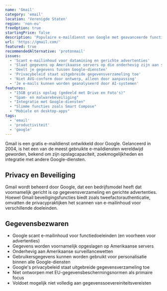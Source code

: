 ```yaml
---
name: 'Gmail'
category: 'email'
location: 'Verenigde Staten'
region: 'non-eu'
freeOption: true
startingPrice: false
description: 'Populaire e-maildienst van Google met geavanceerde functies en integratie met Google Workspace.'
url: 'https://gmail.com/'
featured: true
recommendedAlternative: 'protonmail'
issues:
  - 'Scant e-mailinhoud voor datamining en gerichte advertenties'
  - 'Slaat gegevens op Amerikaanse servers op die onderhevig zijn aan surveillancewetten'
  - 'Deelt je gegevens tussen Google-diensten'
  - 'Privacybeleid staat uitgebreide gegevensverzameling toe'
  - 'Niet AVG-conform door ontwerp, alleen door aanpassing'
  - 'Je e-mails kunnen worden geanalyseerd door AI-systemen'
features:
  - "15GB gratis opslag (gedeeld met Drive en Foto's)"
  - "Spam- en malwarebeveiliging"
  - "Integratie met Google-diensten"
  - "Slimme functies zoals Smart Compose"
  - "Mobiele en desktop-apps"
tags:
  - 'email'
  - 'productiviteit'
  - 'google'
---
```


Gmail is een gratis e-maildienst ontwikkeld door Google. Gelanceerd in 2004, is het een van de meest gebruikte e-maildiensten wereldwijd geworden, bekend om zijn opslagcapaciteit, zoekmogelijkheden en integratie met andere Google-diensten.

## Privacy en Beveiliging

Gmail wordt beheerd door Google, dat een bedrijfsmodel heeft dat voornamelijk gericht is op gegevensverzameling en gerichte advertenties. Hoewel Gmail beveiligingsfuncties biedt zoals tweefactorauthenticatie, omvatten de privacypraktijken het scannen van e-mailinhoud voor verschillende doeleinden.

## Gegevensbezwaren

- Google scant e-mailinhoud voor functiedoeleinden (en voorheen voor advertenties)
- Gegevens worden voornamelijk opgeslagen op Amerikaanse servers
- Onderhevig aan Amerikaanse surveillancewetten
- Gebruikersgegevens kunnen worden gebruikt voor personalisatie binnen alle Google-diensten
- Google's privacybeleid staat uitgebreide gegevensverzameling toe
- Niet ontworpen met EU-gegevensbeschermingsnormen als primaire focus
- Voldoet mogelijk niet volledig aan gegevenssoevereiniteitsvereisten